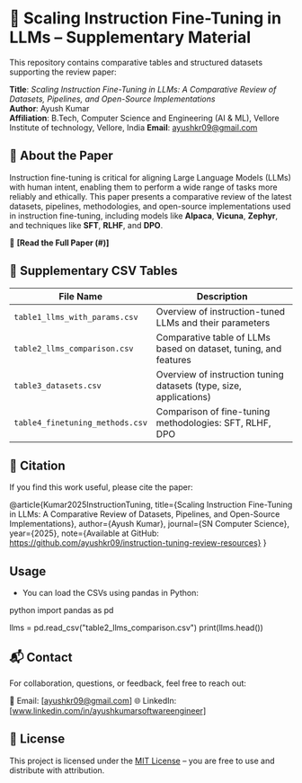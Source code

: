 # 📘 Scaling Instruction Fine-Tuning in LLMs – Supplementary Material

This repository contains comparative tables and structured datasets supporting the review paper:

**Title**: *Scaling Instruction Fine-Tuning in LLMs: A Comparative Review of Datasets, Pipelines, and Open-Source Implementations*  
**Author**: Ayush Kumar  
**Affiliation**: B.Tech, Computer Science and Engineering (AI & ML), Vellore Institute of technology, Vellore, India 
**Email**: ayushkr09@gmail.com

## 📝 About the Paper

Instruction fine-tuning is critical for aligning Large Language Models (LLMs) with human intent, enabling them to perform a wide range of tasks more reliably and ethically. This paper presents a comparative review of the latest datasets, pipelines, methodologies, and open-source implementations used in instruction fine-tuning, including models like **Alpaca**, **Vicuna**, **Zephyr**, and techniques like **SFT**, **RLHF**, and **DPO**.

📄 **[Read the Full Paper (#)]**

## 📂 Supplementary CSV Tables

| File Name                           | Description                                                        |
|-------------------------------------|--------------------------------------------------------------------|
| `table1_llms_with_params.csv`       | Overview of instruction-tuned LLMs and their parameters            |
| `table2_llms_comparison.csv`        | Comparative table of LLMs based on dataset, tuning, and features   |
| `table3_datasets.csv`               | Overview of instruction tuning datasets (type, size, applications) |
| `table4_finetuning_methods.csv`     | Comparison of fine-tuning methodologies: SFT, RLHF, DPO            |

## 📌 Citation

If you find this work useful, please cite the paper:

@article{Kumar2025InstructionTuning,
  title={Scaling Instruction Fine-Tuning in LLMs: A Comparative Review of Datasets, Pipelines, and Open-Source Implementations},
  author={Ayush Kumar},
  journal={SN Computer Science},
  year={2025},
  note={Available at GitHub: https://github.com/ayushkr09/instruction-tuning-review-resources}
}

## Usage
- You can load the CSVs using pandas in Python:

python
import pandas as pd

llms = pd.read_csv("table2_llms_comparison.csv")
print(llms.head())

## 📬 Contact
For collaboration, questions, or feedback, feel free to reach out:

📧 Email: [ayushkr09@gmail.com]
🌐 LinkedIn: [www.linkedin.com/in/ayushkumarsoftwareengineer]

## 📃 License
This project is licensed under the [MIT License](LICENSE) – you are free to use and distribute with attribution.
